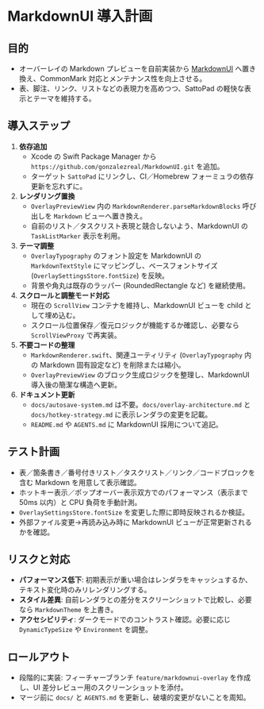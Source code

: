 # MarkdownUI 導入計画

## 目的
- オーバーレイの Markdown プレビューを自前実装から [MarkdownUI](https://github.com/gonzalezreal/MarkdownUI) へ置き換え、CommonMark 対応とメンテナンス性を向上させる。
- 表、脚注、リンク、リストなどの表現力を高めつつ、SattoPad の軽快な表示とテーマを維持する。

## 導入ステップ
1. **依存追加**
   - Xcode の Swift Package Manager から `https://github.com/gonzalezreal/MarkdownUI.git` を追加。
   - ターゲット `SattoPad` にリンクし、CI／Homebrew フォーミュラの依存更新を忘れずに。
2. **レンダリング置換**
   - `OverlayPreviewView` 内の `MarkdownRenderer.parseMarkdownBlocks` 呼び出しを `Markdown` ビューへ置き換え。
   - 自前のリスト／タスクリスト表現と競合しないよう、MarkdownUI の `TaskListMarker` 表示を利用。
3. **テーマ調整**
   - `OverlayTypography` のフォント設定を MarkdownUI の `MarkdownTextStyle` にマッピングし、ベースフォントサイズ (`OverlaySettingsStore.fontSize`) を反映。
   - 背景や角丸は既存のラッパー (RoundedRectangle など) を継続使用。
4. **スクロールと調整モード対応**
   - 現在の `ScrollView` コンテナを維持し、MarkdownUI ビューを child として埋め込む。
   - スクロール位置保存／復元ロジックが機能するか確認し、必要なら `ScrollViewProxy` で再実装。
5. **不要コードの整理**
   - `MarkdownRenderer.swift`、関連ユーティリティ (`OverlayTypography` 内の Markdown 固有設定など) を削除または縮小。
   - `OverlayPreviewView` のブロック生成ロジックを整理し、MarkdownUI 導入後の簡潔な構造へ更新。
6. **ドキュメント更新**
   - `docs/autosave-system.md` は不要。`docs/overlay-architecture.md` と `docs/hotkey-strategy.md` に表示レンダラの変更を記載。
   - `README.md` や `AGENTS.md` に MarkdownUI 採用について追記。

## テスト計画
- 表／箇条書き／番号付きリスト／タスクリスト／リンク／コードブロックを含む Markdown を用意して表示確認。
- ホットキー表示／ポップオーバー表示双方でのパフォーマンス（表示まで 50ms 以内）と CPU 負荷を手動計測。
- `OverlaySettingsStore.fontSize` を変更した際に即時反映されるか検証。
- 外部ファイル変更→再読み込み時に MarkdownUI ビューが正常更新されるかを確認。

## リスクと対応
- **パフォーマンス低下**: 初期表示が重い場合はレンダラをキャッシュするか、テキスト変化時のみリレンダリングする。
- **スタイル差異**: 自前レンダラとの差分をスクリーンショットで比較し、必要なら `MarkdownTheme` を上書き。
- **アクセシビリティ**: ダークモードでのコントラスト確認。必要に応じ `DynamicTypeSize` や `Environment` を調整。

## ロールアウト
- 段階的に実装: フィーチャーブランチ `feature/markdownui-overlay` を作成し、UI 差分レビュー用のスクリーンショットを添付。
- マージ前に `docs/` と `AGENTS.md` を更新し、破壊的変更がないことを周知。
